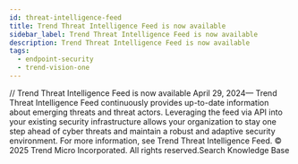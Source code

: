 ```yaml
---
id: threat-intelligence-feed
title: Trend Threat Intelligence Feed is now available
sidebar_label: Trend Threat Intelligence Feed is now available
description: Trend Threat Intelligence Feed is now available
tags:
  - endpoint-security
  - trend-vision-one
---
```


/*<![CDATA[*/ $('#title').html($('meta[name=map-description]').attr('content')); /*]]>*/ Trend Threat Intelligence Feed is now available April 29, 2024— Trend Threat Intelligence Feed continuously provides up-to-date information about emerging threats and threat actors. Leveraging the feed via API into your existing security infrastructure allows your organization to stay one step ahead of cyber threats and maintain a robust and adaptive security environment. For more information, see Trend Threat Intelligence Feed. © 2025 Trend Micro Incorporated. All rights reserved.Search Knowledge Base